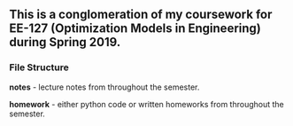 ## This is a conglomeration of my coursework for EE-127 (Optimization Models in Engineering) during Spring 2019.

### File Structure

**notes** - lecture notes from throughout the semester.

**homework** - either python code or written homeworks from throughout the semester.


